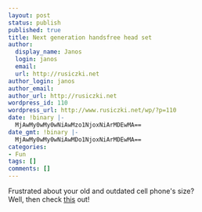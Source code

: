 ```yaml
---
layout: post
status: publish
published: true
title: Next generation handsfree head set
author:
  display_name: Janos
  login: janos
  email: 
  url: http://rusiczki.net
author_login: janos
author_email: 
author_url: http://rusiczki.net
wordpress_id: 110
wordpress_url: http://www.rusiczki.net/wp/?p=110
date: !binary |-
  MjAwMy0wMy0wNiAwMzo1NjoxNiArMDEwMA==
date_gmt: !binary |-
  MjAwMy0wMy0wNiAwMDo1NjoxNiArMDEwMA==
categories:
- Fun
tags: []
comments: []
---
```

<p>Frustrated about your old and outdated cell phone's size?<br />
Well, then check <a href="http://www.ai.mit.edu/~rahimi/coolmf/" title="That is one cool hack!">this</a> out!</p>
